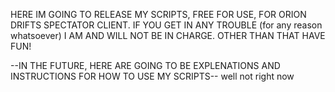 HERE IM GOING TO RELEASE MY SCRIPTS, FREE FOR USE, FOR ORION DRIFTS SPECTATOR CLIENT. IF YOU GET IN ANY TROUBLE (for any reason whatsoever) I AM AND WILL NOT BE IN CHARGE. OTHER THAN THAT HAVE FUN! 

--IN THE FUTURE, HERE ARE GOING TO BE EXPLENATIONS AND INSTRUCTIONS FOR HOW TO USE MY SCRIPTS--
  well not right now
